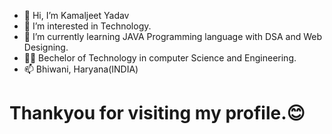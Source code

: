 - 👋 Hi, I’m Kamaljeet Yadav
- 👀 I’m interested in Technology.
- 🌱 I’m currently learning JAVA Programming language with DSA and Web Designing.
- 👨‍💻 Bechelor of Technology in computer Science and Engineering.
- 📫 Bhiwani, Haryana(INDIA) 
#  Thankyou for visiting my profile.😊

<!---
Kamaljeet-01/Kamaljeet-01 is a ✨ special ✨ repository because its `README.md` (this file) appears on your GitHub profile.
You can click the Preview link to take a look at your changes.
--->
